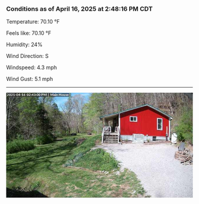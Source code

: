 ### Conditions as of April 16, 2025 at 2:48:16 PM CDT 

Temperature: 70.10 &deg;F

Feels like: 70.10 &deg;F

Humidity: 24%

Wind Direction: S

Windspeed: 4.3 mph

Wind Gust: 5.1 mph

---

<img src="./images/latest.jpeg"/>

